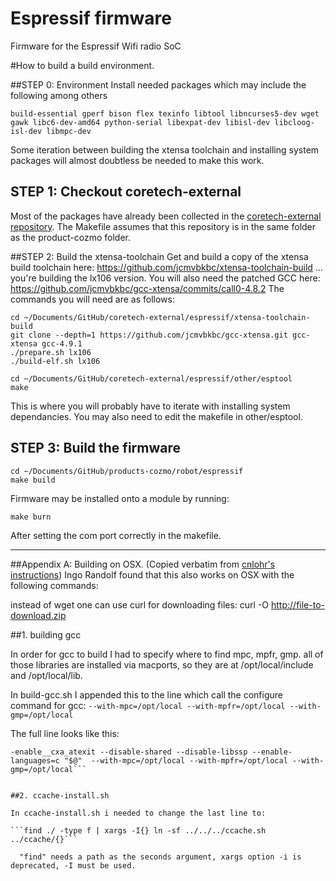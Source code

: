 # Espressif firmware
Firmware for the Espressif Wifi radio SoC

#How to build a build environment.

##STEP 0: Environment
Install needed packages which may include the following among others

```
build-essential gperf bison flex texinfo libtool libncurses5-dev wget gawk libc6-dev-amd64 python-serial libexpat-dev libisl-dev libcloog-isl-dev libmpc-dev
```

Some iteration between building the xtensa toolchain and installing system packages will almost doubtless be needed to
make this work.

## STEP 1: Checkout coretech-external
Most of the packages have already been collected in the [coretech-external repository](https://github.com/anki/coretech-external).
The Makefile assumes that this repository is in the same folder as the product-cozmo folder.

##STEP 2: Build the xtensa-toolchain
Get and build a copy of the xtensa build toolchain here:
https://github.com/jcmvbkbc/xtensa-toolchain-build
... you're building the lx106 version.  You will also need the patched GCC here: https://github.com/jcmvbkbc/gcc-xtensa/commits/call0-4.8.2
The commands you will need are as follows:
```
cd ~/Documents/GitHub/coretech-external/espressif/xtensa-toolchain-build
git clone --depth=1 https://github.com/jcmvbkbc/gcc-xtensa.git gcc-xtensa gcc-4.9.1
./prepare.sh lx106
./build-elf.sh lx106

cd ~/Documents/GitHub/coretech-external/espressif/other/esptool
make
```
This is where you will probably have to iterate with installing system dependancies.
You may also need to edit the makefile in other/esptool.

## STEP 3: Build the firmware

```
cd ~/Documents/GitHub/products-cozmo/robot/espressif
make build
```

Firmware may be installed onto a module by running:
```
make burn
```
After setting the com port correctly in the makefile.

********************************************************************************



##Appendix A: Building on OSX. (Copied verbatim from [cnlohr's instructions](https://github.com/cnlohr/ws2812esp8266/blob/master/README.md))
Ingo Randolf found that this also works on OSX with the following commands:


instead of wget one can use curl for downloading files:
curl -O http://file-to-download.zip

##1. building gcc

In order for gcc to build I had to specify where to find mpc, mpfr, gmp. all of those libraries are installed via macports, so they are at /opt/local/include and /opt/local/lib.

In build-gcc.sh I appended this to the line which call the configure command for gcc:
```--with-mpc=/opt/local --with-mpfr=/opt/local --with-gmp=/opt/local```

The full line looks like this:
```../../$GCC/configure --target=$TARGET --prefix=$PREFIX \
-enable__cxa_atexit --disable-shared --disable-libssp --enable-languages=c "$@"  --with-mpc=/opt/local --with-mpfr=/opt/local --with-gmp=/opt/local```


##2. ccache-install.sh

In ccache-install.sh i needed to change the last line to:

```find ./ -type f | xargs -I{} ln -sf ../../../ccache.sh ../ccache/{}```

  "find" needs a path as the seconds argument, xargs option -i is deprecated, -I must be used.
